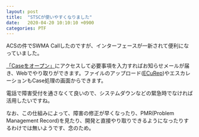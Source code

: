 ```yaml
---
layout: post
title:  "STSCが使いやすくなりました"
date:   2020-04-20 10:10:10 +0900
categories: PTF
---
```

ACSの件でSWMA Callしたのですが、インターフェースが一新されて便利になっていました。

[「Caseをオープン」](https://www.ibm.com/mysupport/s/createrecord/NewCase?productId=null)にアクセスして必要事項を入力すればお知らせメールが届き、Webでやり取りができます。ファイルのアップロード([ECuRep](https://www.ibm.com/support/pages/ibm-%E3%82%B5%E3%83%9D%E3%83%BC%E3%83%88%E3%81%B8-https-%E3%81%A7%E8%B3%87%E6%96%99%E3%82%92%E9%80%81%E4%BB%98%E3%81%99%E3%82%8B%E6%89%8B%E9%A0%86-case-%E3%81%AE%E5%A0%B4%E5%90%88))やエスカレーションもCase処理の画面からできます。

電話で障害受付を通さなくて良いので、システムダウンなどの緊急時でなければ活用したいですね。

なお、この仕組みによって、障害の修正が早くなったり、PMR(Problem Management Record)を見たり、開発と直接やり取りできるようになったりするわけでは無いようです、念のため。
